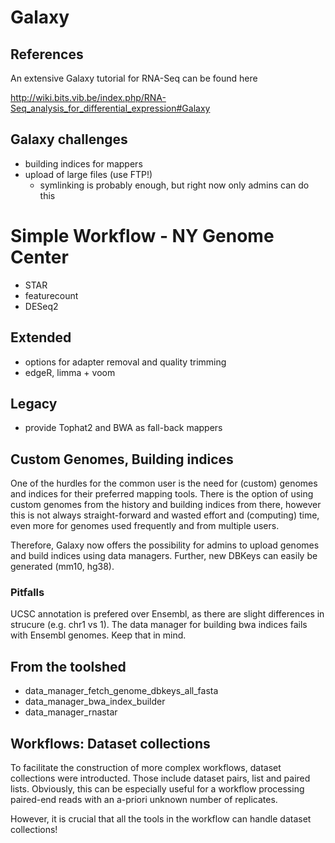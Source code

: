 # Galaxy

## References
An extensive Galaxy tutorial for RNA-Seq can be found here

http://wiki.bits.vib.be/index.php/RNA-Seq_analysis_for_differential_expression#Galaxy

## Galaxy challenges

* building indices for mappers
* upload of large files (use FTP!)
	* symlinking is probably enough, but right now only admins can do this

# Simple Workflow - NY Genome Center

* STAR
* featurecount
* DESeq2

## Extended

* options for adapter removal and quality trimming
* edgeR, limma + voom

## Legacy

* provide Tophat2 and BWA as fall-back mappers

## Custom Genomes, Building indices

One of the hurdles for the common user is the need for (custom) genomes and indices for their preferred mapping tools.
There is the option of using custom genomes from the history and building indices from there, however this is not always
straight-forward and wasted effort and (computing) time, even more for genomes used frequently and from multiple users.

Therefore, Galaxy now offers the possibility for admins to upload genomes and build indices using data managers.
Further, new DBKeys can easily be generated (mm10, hg38).

### Pitfalls
UCSC annotation is prefered over Ensembl, as there are slight differences in strucure (e.g. chr1 vs 1). 
The data manager for building bwa indices fails with Ensembl genomes. Keep that in mind.

## From the toolshed

* data_manager_fetch_genome_dbkeys_all_fasta
* data_manager_bwa_index_builder
* data_manager_rnastar

## Workflows: Dataset collections

To facilitate the construction of more complex workflows, dataset collections were introducted.
Those include dataset pairs, list and paired lists. Obviously, this can be especially useful for a workflow
processing paired-end reads with an a-priori unknown number of replicates.

However, it is crucial that all the tools in the workflow can handle dataset collections!

